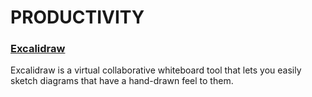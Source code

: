 # PRODUCTIVITY


### [Excalidraw](https://excalidraw.com/)
Excalidraw is a virtual collaborative whiteboard tool that lets you easily sketch diagrams that have a hand-drawn feel to them.
